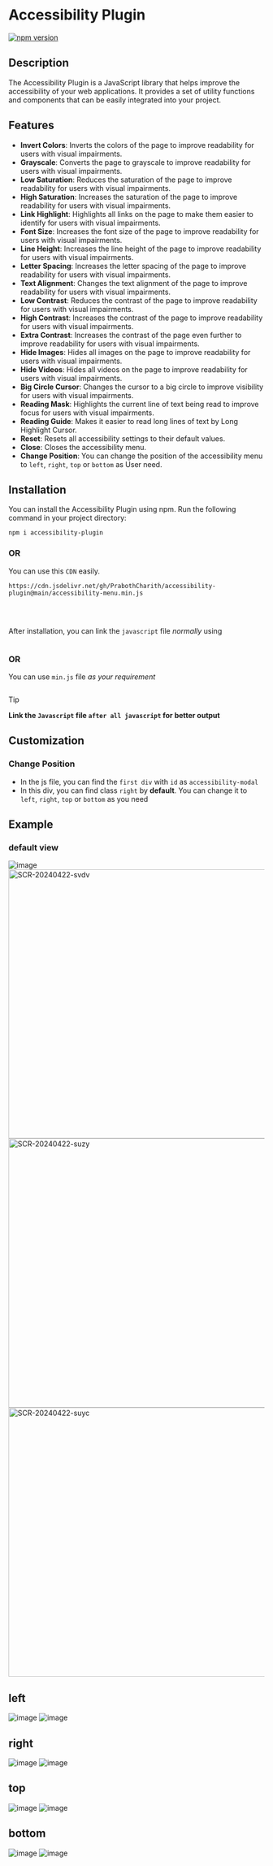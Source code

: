 # Accessibility Plugin

[![npm version](https://badge.fury.io/js/accessibility-plugin.svg)](https://badge.fury.io/js/accessibility-plugin)

## Description

The Accessibility Plugin is a JavaScript library that helps improve the accessibility of your web applications. It provides a set of utility functions and components that can be easily integrated into your project.

## Features

- **Invert Colors**: Inverts the colors of the page to improve readability for users with visual impairments.
- **Grayscale**: Converts the page to grayscale to improve readability for users with visual impairments.
- **Low Saturation**: Reduces the saturation of the page to improve readability for users with visual impairments.
- **High Saturation**: Increases the saturation of the page to improve readability for users with visual impairments.
- **Link Highlight**: Highlights all links on the page to make them easier to identify for users with visual impairments.
- **Font Size**: Increases the font size of the page to improve readability for users with visual impairments.
- **Line Height**: Increases the line height of the page to improve readability for users with visual impairments.
- **Letter Spacing**: Increases the letter spacing of the page to improve readability for users with visual impairments.
- **Text Alignment**: Changes the text alignment of the page to improve readability for users with visual impairments.
- **Low Contrast**: Reduces the contrast of the page to improve readability for users with visual impairments.
- **High Contrast**: Increases the contrast of the page to improve readability for users with visual impairments.
- **Extra Contrast**: Increases the contrast of the page even further to improve readability for users with visual impairments.
- **Hide Images**: Hides all images on the page to improve readability for users with visual impairments.
- **Hide Videos**: Hides all videos on the page to improve readability for users with visual impairments.
- **Big Circle Cursor**: Changes the cursor to a big circle to improve visibility for users with visual impairments.
- **Reading Mask**: Highlights the current line of text being read to improve focus for users with visual impairments.
- **Reading Guide**: Makes it easier to read long lines of text by Long Highlight Cursor.
- **Reset**: Resets all accessibility settings to their default values.
- **Close**: Closes the accessibility menu.
- **Change Position**: You can change the position of the accessibility menu to `left`, `right`, `top` or `bottom` as User need.

## Installation

You can install the Accessibility Plugin using npm. Run the following command in your project directory:

<pre><code>npm i accessibility-plugin</code></pre>

### OR

You can use this `CDN` easily.

<pre><code>https://cdn.jsdelivr.net/gh/PrabothCharith/accessibility-plugin@main/accessibility-menu.min.js</code></pre>
<pre><code><script src="https://cdn.jsdelivr.net/gh/PrabothCharith/accessibility-plugin@main/accessibility-menu.min.js"></script></code></pre>

<br/>

After installation, you can link the `javascript` file _normally_ using
<pre><code><script src="node_modules/accessibility-plugin/accessibility-menu.js"></script></code></pre>

### OR

You can use `min.js` file _as your requirement_
<pre><code><script src="node_modules/accessibility-plugin/accessibility-menu.min.js"></script></code></pre>

>[!tip]
> **Link the `Javascript` file `after all javascript` for better output**

## Customization

### Change Position

- In the js file, you can find the `first div` with `id` as `accessibility-modal`
- In this div, you can find class `right` by **default**. You can change it to `left`, `right`, `top` or `bottom` as you need


## Example 

### default view

![image](https://github.com/PrabothCharith/accessibility-plugin/assets/91902549/755a78db-6de1-43d7-a3f0-ec179cc39d69)
<img width="530" alt="SCR-20240422-svdv" src="https://github.com/PrabothCharith/accessibility-plugin/assets/91902549/d74454a0-54c4-4379-8c1d-0c514372db58">
<img width="530" alt="SCR-20240422-suzy" src="https://github.com/PrabothCharith/accessibility-plugin/assets/91902549/08e18cbe-f8d5-4d62-ad66-87d6ee437cf8">
<img width="530" alt="SCR-20240422-suyc" src="https://github.com/PrabothCharith/accessibility-plugin/assets/91902549/bf4387c4-92c3-49d9-8892-ff7fbf09d38c">

## left
![image](https://github.com/PrabothCharith/accessibility-plugin/assets/91902549/7aa31c05-e856-4857-9cbc-774e6952b8fb)
![image](https://github.com/PrabothCharith/accessibility-plugin/assets/91902549/e6349b8f-bfc2-47c7-bd4d-0fca448cbb78)

## right
![image](https://github.com/PrabothCharith/accessibility-plugin/assets/91902549/fc0a5a70-9456-4c52-8f5a-ffbae51e0379)
![image](https://github.com/PrabothCharith/accessibility-plugin/assets/91902549/bcf16866-1231-44be-98b4-e3e908e91c64)

## top
![image](https://github.com/PrabothCharith/accessibility-plugin/assets/91902549/f3da4198-c796-49ae-9580-466b428d5feb)
![image](https://github.com/PrabothCharith/accessibility-plugin/assets/91902549/7fe55c42-1e3d-464a-9b04-8c77879930d2)

## bottom
![image](https://github.com/PrabothCharith/accessibility-plugin/assets/91902549/b08a86d4-e4fd-4736-9f7a-099ada59010f)
![image](https://github.com/PrabothCharith/accessibility-plugin/assets/91902549/a965796c-8dbf-4f38-ae82-bc3f5b4793d7)
